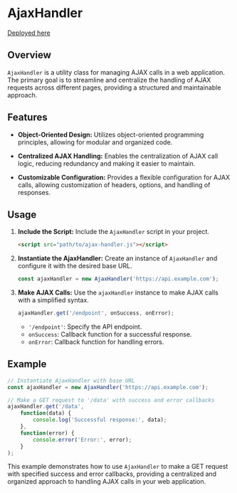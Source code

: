 # AjaxHandler
[Deployed here](https://arunvbiradar.github.io/ajaxHandler/)

## Overview

`AjaxHandler` is a utility class for managing AJAX calls in a web application. The primary goal is to streamline and centralize the handling of AJAX requests across different pages, providing a structured and maintainable approach.

## Features

- **Object-Oriented Design:** Utilizes object-oriented programming principles, allowing for modular and organized code.
  
- **Centralized AJAX Handling:** Enables the centralization of AJAX call logic, reducing redundancy and making it easier to maintain.

- **Customizable Configuration:** Provides a flexible configuration for AJAX calls, allowing customization of headers, options, and handling of responses.

## Usage

1. **Include the Script:**
   Include the `AjaxHandler` script in your project.

   ```html
   <script src="path/to/ajax-handler.js"></script>
   ```

2. **Instantiate the AjaxHandler:**
   Create an instance of `AjaxHandler` and configure it with the desired base URL.

   ```javascript
   const ajaxHandler = new AjaxHandler('https://api.example.com');
   ```

3. **Make AJAX Calls:**
   Use the `ajaxHandler` instance to make AJAX calls with a simplified syntax.

   ```javascript
   ajaxHandler.get('/endpoint', onSuccess, onError);
   ```

   - `'/endpoint'`: Specify the API endpoint.
   - `onSuccess`: Callback function for a successful response.
   - `onError`: Callback function for handling errors.

## Example

```javascript
// Instantiate AjaxHandler with base URL
const ajaxHandler = new AjaxHandler('https://api.example.com');

// Make a GET request to '/data' with success and error callbacks
ajaxHandler.get('/data',
    function(data) {
        console.log('Successful response:', data);
    },
    function(error) {
        console.error('Error:', error);
    }
);
```

This example demonstrates how to use `AjaxHandler` to make a GET request with specified success and error callbacks, providing a centralized and organized approach to handling AJAX calls in your web application.
